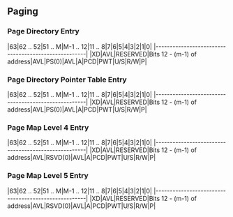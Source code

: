## Paging
### Page Directory Entry
|63|62 .. 52|51 .. M|M-1 .. 12|11 .. 8|7|6|5|4|3|2|1|0|
|-----------------------------------------------------|
|XD|AVL|RESERVED|Bits 12 - (m-1) of address|AVL|PS(0)|AVL|A|PCD|PWT|U/S|R/W|P|
### Page Directory Pointer Table Entry
|63|62 .. 52|51 .. M|M-1 .. 12|11 .. 8|7|6|5|4|3|2|1|0|
|-----------------------------------------------------|
|XD|AVL|RESERVED|Bits 12 - (m-1) of address|AVL|PS(0)|AVL|A|PCD|PWT|U/S|R/W|P|
### Page Map Level 4 Entry
|63|62 .. 52|51 .. M|M-1 .. 12|11 .. 8|7|6|5|4|3|2|1|0|
|-----------------------------------------------------|
|XD|AVL|RESERVED|Bits 12 - (m-1) of address|AVL|RSVD(0)|AVL|A|PCD|PWT|U/S|R/W|P|
### Page Map Level 5 Entry
|63|62 .. 52|51 .. M|M-1 .. 12|11 .. 8|7|6|5|4|3|2|1|0|
|-----------------------------------------------------|
|XD|AVL|RESERVED|Bits 12 - (m-1) of address|AVL|RSVD(0)|AVL|A|PCD|PWT|U/S|R/W|P|
